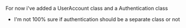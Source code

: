 For now i've added a UserAccount class and a Authentication class
- I'm not 100% sure if authentication should be a separate class or not